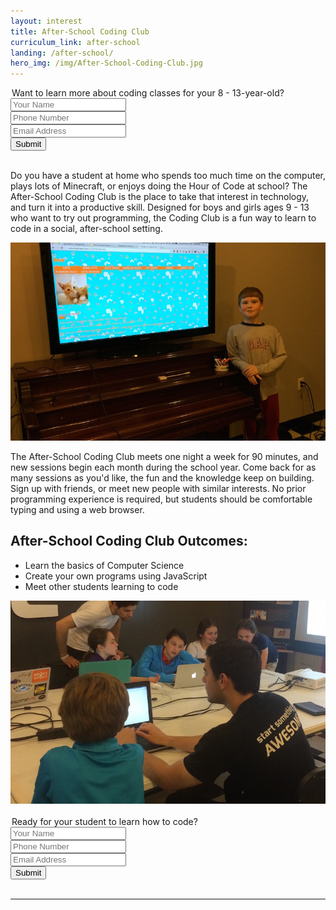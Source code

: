 ```yaml
---
layout: interest
title: After-School Coding Club
curriculum_link: after-school
landing: /after-school/
hero_img: /img/After-School-Coding-Club.jpg
---
```


<div class="row">
<div class="col-md-10 col-md-offset-1">
    <form action="//formspree.io/info@awesomeincu.com" method="POST">
        <legend>Want to learn more about coding classes for your 8 - 13-year-old?</legend>
        <div class="form-group">
            <input type="text" name="name" placeholder="Your Name" class="form-control input-lg">
        </div>
        <div class="form-group">
            <input type="tel" name="phone" placeholder="Phone Number" class="form-control input-lg">
        </div>
        <div class="form-group">
            <input type="email" name="email" placeholder="Email Address" class="form-control input-lg">
        </div>
        <div class="form-group">
            <input type="hidden" name="_subject" value="Academy interest form submission"  class="form-control input-lg">
        </div>
        <input type="hidden" name="_next" value="//www.awesomeincu.com/thanks/">
        <button type="submit" class="btn btn-default">Submit</button>  
    </form>
</div>
</div>
<br>

Do you have a student at home who spends too much time on the computer, plays lots of Minecraft, or enjoys doing the Hour of Code at school? The After-School Coding Club is the place to take that interest in technology, and turn it into a productive skill. Designed for boys and girls ages 9 - 13 who want to try out programming, the Coding Club is a fun way to learn to code in a social, after-school setting.

<div class="row">
<img alt="Student with website project at Awesome Inc U" src="/img/academy-young-student.jpg" class="col-md-8 col-md-offset-2 img-responsive">
</div>

The After-School Coding Club meets one night a week for 90 minutes, and new sessions begin each month during the school year. Come back for as many sessions as you'd like, the fun and the knowledge keep on building. Sign up with friends, or meet new people with similar interests. No prior programming experience is required, but students should be comfortable typing and using a web browser.

## After-School Coding Club Outcomes:

* Learn the basics of Computer Science
* Create your own programs using JavaScript
* Meet other students learning to code

<div class="row">
<img alt="Students work with instructors Awesome Inc U" src="/img/after-school-group.jpg" class="col-md-8 col-md-offset-2 img-responsive">
</div>

<br>

<div class="row">
<div class="col-md-10 col-md-offset-1">
    <form action="//formspree.io/info@awesomeincu.com" method="POST">
        <legend>Ready for your student to learn how to code?</legend>
        <div class="form-group">
            <input type="text" name="name" placeholder="Your Name" class="form-control input-lg">
        </div>
        <div class="form-group">
            <input type="tel" name="phone" placeholder="Phone Number" class="form-control input-lg">
        </div>
        <div class="form-group">
            <input type="email" name="email" placeholder="Email Address" class="form-control input-lg">
        </div>
        <div class="form-group">
            <input type="hidden" name="_subject" value="Academy interest form submission"  class="form-control input-lg">
        </div>
        <input type="hidden" name="_next" value="//www.awesomeincu.com/thanks/">
        <button type="submit" class="btn btn-default">Submit</button>  
    </form>
</div>
</div>
<br>

- - -